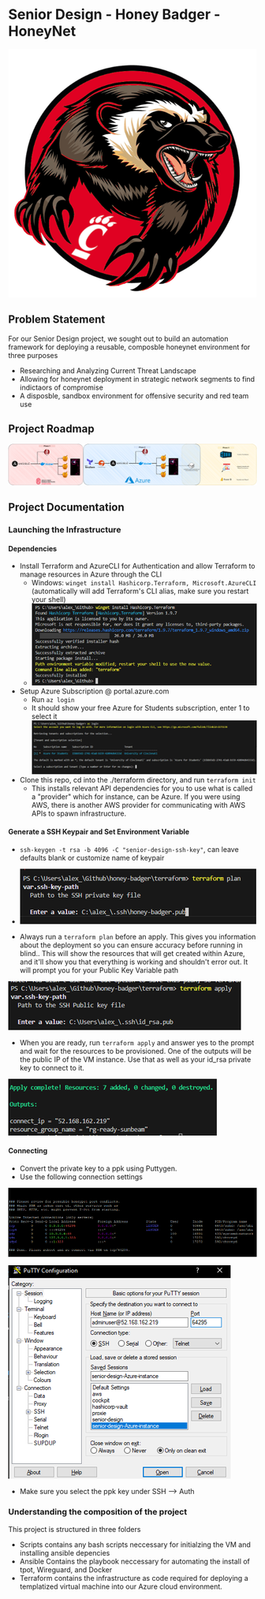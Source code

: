 # Senior Design - Honey Badger - HoneyNet

![Bearcat Badger](/src/bearcat-badger.png)

## Problem Statement

For our Senior Design project, we sought out to build an automation framework for deploying a reusable, composble honeynet environment for three purposes
- Researching and Analyzing Current Threat Landscape
- Allowing for honeynet deployment in strategic network segments to find indictaors of compromise
- A disposble, sandbox environment for offensive security and red team use

## Project Roadmap

![Project Roadmap](/src/Senior%20Design%20Roadmap.drawio.png)

## Project Documentation

### Launching the Infrastructure

#### Dependencies

- Install Terraform and AzureCLI for Authentication and allow Terraform to manage resources in Azure through the CLI
  - Windows: `winget install Hashicorp.Terraform, Microsoft.AzureCLI` (automatically will add Terraform's CLI alias, make sure you restart your shell)
  - ![terraform installation](./src/image.png)
- Setup Azure Subscription @ portal.azure.com
  - Run `az login`
  - It should show your free Azure for Students subscription, enter 1 to select it
![az login](./src/image-2.png)
- Clone this repo, cd into the ./terraform directory, and run `terraform init`
  - This installs relevant API dependencies for you to use what is called a "provider" which for instance, can be Azure. If you were using AWS, there is another AWS provider for communicating with AWS APIs to spawn infrastructure. 

#### Generate a SSH Keypair and Set Environment Variable

- `ssh-keygen -t rsa -b 4096 -C "senior-design-ssh-key"`, can leave defaults blank or customize name of keypair
- ![terraform plan](./src/image-1.png)

- Always run a `terraform plan` before an apply. This gives you information about the deployment so you can ensure accuracy before running in blind.. This will show the resources that will get created within Azure, and it'll show you that everything is working and shouldn't error out. It will prompt you for your Public Key Variable path

![terraform apply](./src/image-3.png)

- When you are ready, run `terraform apply` and answer yes to the prompt and wait for the resources to be provisioned. One of the outputs will be the public IP of the VM instance. Use that as well as your id_rsa private key to connect to it.

![results of outputs after terraform apply](./src/image-5.png)

#### Connecting

- Convert the private key to a ppk using Puttygen.
- Use the following connection settings
  
![tpot finished installation](./src/image-4.png)

![putty config](./src/image-6.png)

- Make sure you select the ppk key under SSH --> Auth

### Understanding the composition of the project

This project is structured in three folders

- Scripts contains any bash scripts neccessary for initialzing the VM and installing ansible depencies
- Ansible Contains the playbook neccessary for  automating the install of tpot, Wireguard, and Docker
- Terraform contains the infrastructure as code required for deploying a templatized virtual machine into our Azure cloud environment.